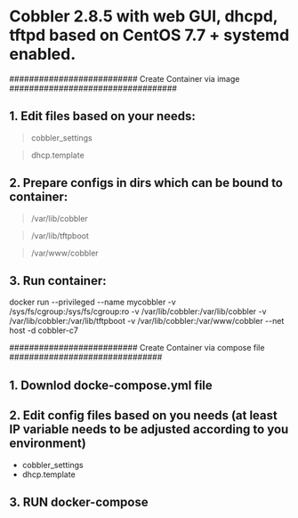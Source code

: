# Cobbler 2.8.5 with web GUI, dhcpd, tftpd based on CentOS 7.7 + systemd enabled.



########################## Create Container via image ##################################
## 1. Edit files based on your needs:

> cobbler_settings

> dhcp.template

## 2. Prepare configs in dirs which can be bound to container:

> /var/lib/cobbler

> /var/lib/tftpboot

> /var/www/cobbler


## 3. Run container:

docker run --privileged --name mycobbler -v /sys/fs/cgroup:/sys/fs/cgroup:ro -v /var/lib/cobbler:/var/lib/cobbler -v /var/lib/cobbler:/var/lib/tftpboot -v /var/lib/cobbler:/var/www/cobbler --net host -d cobbler-c7





########################## Create Container via compose file ###############################

## 1. Downlod docke-compose.yml file

## 2. Edit config files based on you needs (at least IP variable needs to be adjusted according to you environment)
- cobbler_settings
- dhcp.template

## 3. RUN docker-compose
